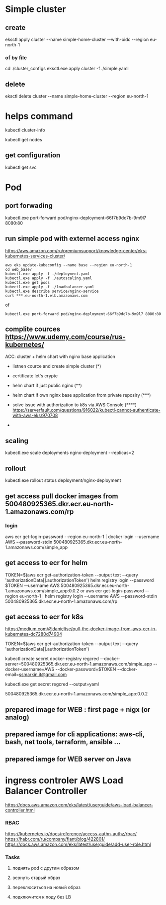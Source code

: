 # Simple cluster
## create
eksctl apply cluster --name simple-home-cluster --with-oidc --region eu-north-1
### of by file
cd ./cluster_configs
eksctl.exe apply cluster -f ./simple.yaml

## delete
eksctl delete cluster --name simple-home-cluster --region eu-north-1


# helps command
kubectl cluster-info

kubectl get nodes 

## get configuration
kubectl get svc

# Pod

## port forwading
kubectl.exe port-forward pod/nginx-deployment-66f7b9dc7b-9m9l7 8080:80

## run simple pod with externel access nginx
https://aws.amazon.com/ru/premiumsupport/knowledge-center/eks-kubernetes-services-cluster/

    aws eks update-kubeconfig --name base --region eu-north-1
    cd web_base/
    kubectl.exe apply -f ./deployment.yaml
    kubectl.exe apply -f ./autoscaling.yaml
    kubectl.exe get pods
    kubectl.exe apply -f ./loadbalancer.yaml
    kubectl.exe describe service/nginx-service
    curl ***.eu-north-1.elb.amazonaws.com

of

    kubectl.exe port-forward pod/nginx-deployment-66f7b9dc7b-9m9l7 8080:80

## complite cources https://www.udemy.com/course/rus-kubernetes/
ACC: cluster + helm chart with nginx base application 
 -  listnen cource and create simple cluster (*)
 -  certificate let's crypte
 -  helm chart if just public nginx (**)
 -  helm chart if own nginx base application from private reposiry (***)
 -  solve issue with authorization to k8s via AWS Console (****)
 https://serverfault.com/questions/916022/kubectl-cannot-authenticate-with-aws-eks/970708

 -

## scaling

kubectl.exe scale deployments nginx-deployment --replicas=2

## rollout

kubectl.exe rollout status deployment/nginx-deployment

## get access pull docker images from 500480925365.dkr.ecr.eu-north-1.amazonaws.com/rp
### login
aws ecr get-login-password --region eu-north-1 | docker login --username AWS --password-stdin 500480925365.dkr.ecr.eu-north-1.amazonaws.com/simple_app

## get access to ecr for helm
TOKEN=$(aws ecr get-authorization-token --output text --query 'authorizationData[].authorizationToken')
helm registry login --password $TOKEN --username AWS 500480925365.dkr.ecr.eu-north-1.amazonaws.com/simple_app:0.0.2
or
aws ecr get-login-password  --region eu-north-1 | helm registry login --username AWS --password-stdin 500480925365.dkr.ecr.eu-north-1.amazonaws.com/rp

## get access to ecr for k8s
https://medium.com/@danieltse/pull-the-docker-image-from-aws-ecr-in-kubernetes-dc7280d74904


TOKEN=$(aws ecr get-authorization-token --output text --query 'authorizationData[].authorizationToken')

kubectl create secret docker-registry regcred --docker-server=500480925365.dkr.ecr.eu-north-1.amazonaws.com/simple_app --docker-username=AWS --docker-password=$TOKEN --docker-email=ssmarkin.it@gmail.com

kubectl.exe get secret regcred --output=yaml

500480925365.dkr.ecr.eu-north-1.amazonaws.com/simple_app:0.0.2

## prepared image for WEB : first page + nigx (or analog) 

## prepared iamge for cli applications: aws-cli, bash, net tools, terraform, ansible ...

## prepared iamge for WEB server on Java 



# ingress controler AWS Load Balancer Controller
https://docs.aws.amazon.com/eks/latest/userguide/aws-load-balancer-controller.html



### RBAC

https://kubernetes.io/docs/reference/access-authn-authz/rbac/
https://habr.com/ru/company/flant/blog/422801/
https://docs.aws.amazon.com/eks/latest/userguide/add-user-role.html




### Tasks

1) поднять pod с другим образом
2) вернуть старый образ
3) переклюситься на новый образ

4) подключится к поду без LB